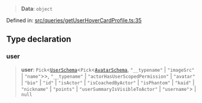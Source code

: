 > **Data**: `object`

Defined in: [src/queries/getUserHoverCardProfile.ts:35](https://github.com/bhavjitChauhan/khan-api/blob/67d30ab4498111952301bcaddbef9a132bf75105/src/queries/getUserHoverCardProfile.ts#L35)

## Type declaration

### user

> **user**: `Pick`\<[`UserSchema`](api/interfaces%5CUserSchema.md)\<`Pick`\<[`AvatarSchema`](api/interfaces%5CAvatarSchema.md), `"__typename"` \| `"imageSrc"` \| `"name"`\>\>, `"__typename"` \| `"actorHasUserScopedPermission"` \| `"avatar"` \| `"bio"` \| `"id"` \| `"isActor"` \| `"isCoachedByActor"` \| `"isPhantom"` \| `"kaid"` \| `"nickname"` \| `"points"` \| `"userSummaryIsVisibleToActor"` \| `"username"`\> \| `null`
